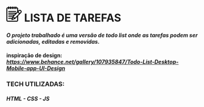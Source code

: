# <img width="40px" height="40px" src="./assets/img/bloco-de-anotacoes.png"/> **LISTA DE TAREFAS** 

#### *O projeto trabalhado é uma versão de todo list onde as tarefas podem ser adicionadas, editadas e removidas.*

#### **inspiração de design:** *https://www.behance.net/gallery/107935847/Todo-List-Desktop-Mobile-app-UI-Design*

### **TECH UTILIZADAS:**

##### HTML - CSS - JS
